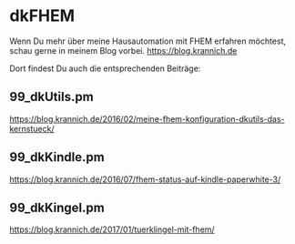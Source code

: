 # dkFHEM

Wenn Du mehr über meine Hausautomation mit FHEM erfahren möchtest, schau gerne in meinem Blog vorbei.
https://blog.krannich.de

Dort findest Du auch die entsprechenden Beiträge:

## 99_dkUtils.pm
https://blog.krannich.de/2016/02/meine-fhem-konfiguration-dkutils-das-kernstueck/


## 99_dkKindle.pm
https://blog.krannich.de/2016/07/fhem-status-auf-kindle-paperwhite-3/

## 99_dkKingel.pm
https://blog.krannich.de/2017/01/tuerklingel-mit-fhem/
